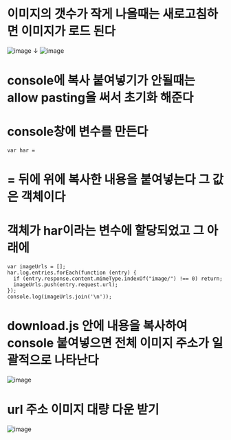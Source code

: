 # 이미지의 갯수가 작게 나올때는 새로고침하면 이미지가 로드 된다
![image](https://github.com/sonahyeonn/all-images/assets/147791395/036e94de-86d1-4a76-be0d-4c2e336c53c8)
↓
![image](https://github.com/sonahyeonn/all-images/assets/147791395/2f7755b6-d871-4bd0-b3bf-c356c6663d58)

# console에 복사 붙여넣기가 안될때는 allow pasting을 써서 초기화 해준다
# console창에 변수를 만든다 

```
var har =
```

# = 뒤에 위에 복사한 내용을 붙여넣는다 그 값은 객체이다

# 객체가 har이라는 변수에 할당되었고 그 아래에

```
var imageUrls = [];
har.log.entries.forEach(function (entry) {
  if (entry.response.content.mimeType.indexOf("image/") !== 0) return;
  imageUrls.push(entry.request.url);
});
console.log(imageUrls.join('\n'));
```

# download.js 안에 내용을 복사하여 console 붙여넣으면 전체 이미지 주소가 일괄적으로 나타난다
![image](https://github.com/sonahyeonn/all-images/assets/147791395/d9a575d8-a06e-42c6-9c77-356eb36ef45f)

# url 주소 이미지 대량 다운 받기
![image](https://github.com/sonahyeonn/all-images/assets/147791395/a35002ca-d8cb-4557-b6a5-0c8ca7020f77)

